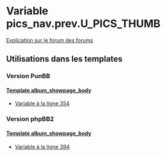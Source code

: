 # Variable pics_nav.prev.U_PICS_THUMB
[Explication sur le forum des forums](http://forum.forumactif.com/t294113-listing-des-variables#pics_nav.prev.U_PICS_THUMB)
## Utilisations dans les templates
### Version PunBB
#### [Template album_showpage_body](punbb/album_showpage_body.md)
* [Variable à la ligne 354](../punbb/album_showpage_body.tpl#L354)
### Version phpBB2
#### [Template album_showpage_body](subsilver/album_showpage_body.md)
* [Variable à la ligne 394](../subsilver/album_showpage_body.tpl#L394)